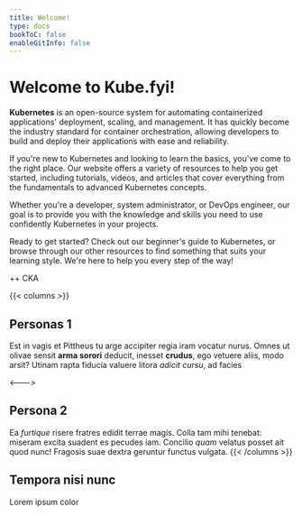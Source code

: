 ```yaml
---
title: Welcome!
type: docs
bookToC: false
enableGitInfo: false
---
```


# Welcome to Kube.fyi!

**Kubernetes** is an open-source system for automating containerized applications' deployment, scaling, and management. It has quickly become the industry standard for container orchestration, allowing developers to build and deploy their applications with ease and reliability.

If you're new to Kubernetes and looking to learn the basics, you've come to the right place. Our website offers a variety of resources to help you get started, including tutorials, videos, and articles that cover everything from the fundamentals to advanced Kubernetes concepts.

Whether you're a developer, system administrator, or DevOps engineer, our goal is to provide you with the knowledge and skills you need to use confidently  Kubernetes in your projects.

Ready to get started? Check out our beginner's guide to Kubernetes, or browse through our other resources to find something that suits your learning style. We're here to help you every step of the way!

++ CKA

{{< columns >}}
## Personas 1

Est in vagis et Pittheus tu arge accipiter regia iram vocatur nurus. Omnes ut
olivae sensit **arma sorori** deducit, inesset **crudus**, ego vetuere aliis,
modo arsit? Utinam rapta fiducia valuere litora _adicit cursu_, ad facies

<--->

## Persona 2

Ea _furtique_ risere fratres edidit terrae magis. Colla tam mihi tenebat:
miseram excita suadent es pecudes iam. Concilio _quam_ velatus posset ait quod
nunc! Fragosis suae dextra geruntur functus vulgata.
{{< /columns >}}


## Tempora nisi nunc

Lorem ipsum color
